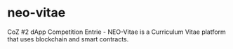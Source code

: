 # neo-vitae
CoZ #2 dApp Competition Entrie - NEO-Vitae is a Curriculum Vitae platform that uses blockchain and smart contracts.
